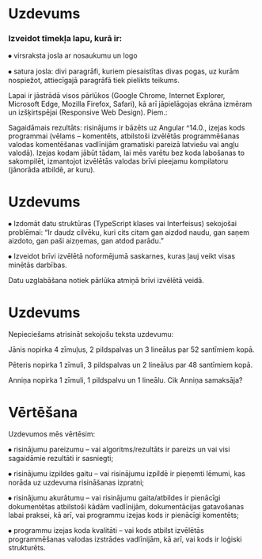 #	Uzdevums

### Izveidot tīmekļa lapu, kurā ir:

⦁	virsraksta josla ar nosaukumu un logo

⦁	satura josla: divi paragrāfi, kuriem piesaistītas divas pogas, uz kurām nospiežot, attiecīgajā paragrāfā tiek pielikts teikums.

Lapai ir jāstrādā visos pārlūkos (Google Chrome, Internet Explorer, Microsoft Edge, Mozilla Firefox, Safari), kā arī jāpielāgojas ekrāna izmēram un izšķirtspējai (Responsive Web Design). 
Piem.:

 

Sagaidāmais rezultāts: risinājums ir bāzēts uz Angular ^14.0.,  izejas kods programmai (vēlams – komentēts, atbilstoši izvēlētās programmēšanas valodas komentēšanas vadlīnijām gramatiski pareizā latviešu vai angļu valodā). Izejas kodam jābūt tādam, lai mēs varētu bez koda labošanas to sakompilēt, izmantojot izvēlētās valodas brīvi pieejamu kompilatoru (jānorāda atbildē, ar kuru).

#	Uzdevums


⦁	Izdomāt datu struktūras (TypeScript klases vai Interfeisus) sekojošai problēmai: “Ir daudz cilvēku, kuri cits citam gan aizdod naudu, gan saņem aizdoto, gan paši aizņemas, gan atdod parādu.”

⦁	Izveidot brīvi izvēlētā noformējumā saskarnes, kuras ļauj veikt visas minētās darbības.

Datu uzglabāšana notiek pārlūka atmiņā brīvi izvēlētā veidā.

#	Uzdevums

Nepieciešams atrisināt sekojošu teksta uzdevumu:

Jānis nopirka 4 zīmuļus, 2 pildspalvas un 3 lineālus par 52 santīmiem kopā.

Pēteris nopirka 1 zīmuli, 3 pildspalvas un 2 lineālus par 48 santīmiem kopā.

Anniņa nopirka 1 zīmuli, 1 pildspalvu un 1 lineālu. Cik Anniņa samaksāja?

# Vērtēšana

Uzdevumos mēs vērtēsim:

⦁	risinājumu pareizumu – vai algoritms/rezultāts ir pareizs un vai visi sagaidāmie rezultāti ir sasniegti;

⦁	risinājumu izpildes gaitu – vai risinājumu izpildē ir pieņemti lēmumi, kas norāda uz uzdevuma risināšanas izpratni;

⦁	risinājumu akurātumu – vai risinājumu gaita/atbildes ir pienācīgi dokumentētas atbilstoši kādām vadlīnijām, dokumentācijas gatavošanas labai praksei, kā arī, vai programmu izejas kods ir pienācīgi komentēts;

⦁	programmu izejas koda kvalitāti – vai kods atbilst izvēlētās programmēšanas valodas izstrādes vadlīnijām, kā arī, vai kods ir loģiski strukturēts.
